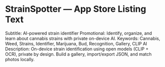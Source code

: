 # StrainSpotter — App Store Listing Text
Subtitle: AI-powered strain identifier
Promotional: Identify, organize, and learn about cannabis strains with private on-device AI.
Keywords: Cannabis, Weed, Strains, Identifier, Marijuana, Bud, Recognition, Gallery, CLIP AI
Description: On-device strain identification using open models (CLIP + OCR), private by design. Build a gallery, import/export JSON, and match photos locally.
